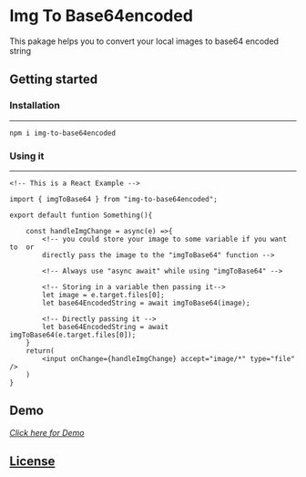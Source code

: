 # Img To Base64encoded

This pakage helps you to convert your local images to base64 encoded string

## Getting started

### **Installation**
---
`npm i img-to-base64encoded`

### **Using it**
---
```
<!-- This is a React Example -->

import { imgToBase64 } from "img-to-base64encoded";

export default funtion Something(){

    const handleImgChange = async(e) =>{
        <!-- you could store your image to some variable if you want to  or
        directly pass the image to the "imgToBase64" function -->

        <!-- Always use "async await" while using "imgToBase64" -->

        <!-- Storing in a variable then passing it-->
        let image = e.target.files[0];
        let base64EncodedString = await imgToBase64(image);

        <!-- Directly passing it -->
        let base64EncodedString = await imgToBase64(e.target.files[0]);
    }
    return(
        <input onChange={handleImgChange} accept="image/*" type="file" />
    )
}

```


**Demo**
---
*[Click here for Demo](https://codesandbox.io/s/objective-chaplygin-kolm2?file=/src/App.js)*


## **[License](LICENSE)**
